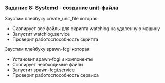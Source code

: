 ### Задание 8: Systemd - создание unit-файла

Заустим плейбуку create_unit_file которая:
- Скопирует все файлы для скрипта watchlog на удаленную машину
- Запустит watchlog.service
- Проверит работоспособность скрипта

Заустим плейбуку spawn-fcgi которая:
- Установит spawn-fcgi и компоненты
- Скопирует необходимые файлы 
- Запустит spawn-fcgi.service
- Проверит работоспособность сервиса
